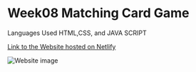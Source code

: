 # Week08 Matching Card Game

Languages Used HTML,CSS, and JAVA SCRIPT

[Link to the Website hosted on Netlify](https://pokemongame-app.netlify.app/)

![Website image](https://i.imgur.com/M7wioLn.png)

